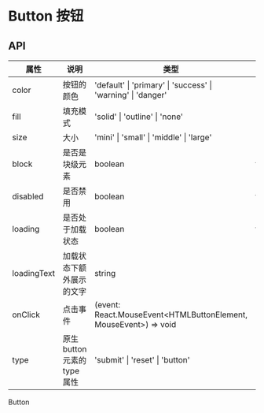 # Button 按钮

<code src="./demos/index.tsx"></code>

## API

| 属性        | 说明                         | 类型                                                             | 默认值    |
| ----------- | ---------------------------- | ---------------------------------------------------------------- | --------- |
| color       | 按钮的颜色                   | 'default' \| 'primary' \| 'success' \| 'warning' \| 'danger'     | 'default' |
| fill        | 填充模式                     | 'solid' \| 'outline' \| 'none'                                   | 'solid'   |
| size        | 大小                         | 'mini' \| 'small' \| 'middle' \| 'large'                         | 'middle'  |
| block       | 是否是块级元素               | boolean                                                          | false     |
| disabled    | 是否禁用                     | boolean                                                          | false     |
| loading     | 是否处于加载状态             | boolean                                                          | false     |
| loadingText | 加载状态下额外展示的文字     | string                                                           | -         |
| onClick     | 点击事件                     | (event: React.MouseEvent<HTMLButtonElement, MouseEvent>) => void | -         |
| type        | 原生 button 元素的 type 属性 | 'submit' \| 'reset' \| 'button'                                  | -         |

<SupportsNativeAttributes>Button</SupportsNativeAttributes>
